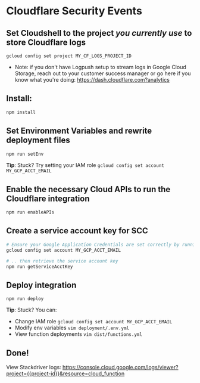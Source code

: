 # Cloudflare Security Events

## Set Cloudshell to the project *you currently use* to store Cloudflare logs
```
gcloud config set project MY_CF_LOGS_PROJECT_ID
```
* Note: if you don't have Logpush setup to stream logs in Google Cloud Storage, reach out to your customer success manager or go here if you know what you're doing: https://dash.cloudflare.com?analytics

## Install:
```bash
npm install
```

## Set Environment Variables and rewrite deployment files
```bash
npm run setEnv
```
**Tip**: Stuck? Try setting your IAM role `gcloud config set account MY_GCP_ACCT_EMAIL`

## Enable the necessary Cloud APIs to run the Cloudflare integration
```bash
npm run enableAPIs
```

## Create a service account key for SCC
```bash
# Ensure your Google Application Credentials are set correctly by running:
gcloud config set account MY_GCP_ACCT_EMAIL

# .. then retrieve the service account key
npm run getServiceAcctKey
```

## Deploy integration
```
npm run deploy
```

**Tip**: Stuck? You can:
* Change IAM role `gcloud config set account MY_GCP_ACCT_EMAIL`
* Modify env variables `vim deployment/.env.yml`
* View function deployments `vim dist/functions.yml`

## Done!
<walkthrough-directive-name param-name="conclusion-trophy">
</walkthrough-directive-name>

View Stackdriver logs:
https://console.cloud.google.com/logs/viewer?project={{project-id}}&resource=cloud_function
